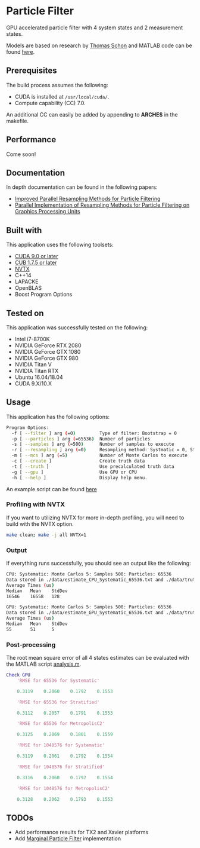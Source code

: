 # Particle Filter
GPU accelerated particle filter with 4 system states and 2 measurement states. 

Models are based on research by [Thomas Schon](http://user.it.uu.se/~thosc112/index.html) and MATLAB code can be found [here](http://user.it.uu.se/~thosc112/research/rao-blackwellized-particle.html).

## Prerequisites
The build process assumes the following:
- CUDA is installed at ```/usr/local/cuda/```.
- Compute capability (CC) 7.0.

An additional CC can easily be added by appending to **ARCHES** in the makefile.

## Performance
Come soon!

## Documentation
In depth documentation can be found in the following papers:
- [Improved Parallel Resampling Methods for Particle Filtering](https://github.com/mnicely/particle_filter/blob/master/docs/Improved_Parallel_Resampling_IEEE_Nicely_041919.pdf)
- [Parallel Implementation of Resampling Methods for Particle Filtering on Graphics Processing Units](https://github.com/mnicely/particle_filter/blob/master/docs/Dissertation_Nicely_111319.pdf)
<!-- - [Marginalized Particle Filters for Mixed
Linear/Nonlinear State-space Models](http://user.it.uu.se/~thosc112/pubpdf/schongn2005.pdf) -->

## Built with
This application uses the following toolsets:
- [CUDA 9.0 or later](https://developer.nvidia.com/cuda-downloads)
- [CUB 1.7.5 or later](https://nvlabs.github.io/cub/)
- [NVTX](https://devblogs.nvidia.com/cuda-pro-tip-generate-custom-application-profile-timelines-nvtx/)
- C++14
- LAPACKE
- OpenBLAS
- Boost Program Options

## Tested on
This application was successfully tested on the following:
- Intel i7-8700K
- NVIDIA GeForce RTX 2080
- NVIDIA GeForce GTX 1080
- NVIDIA GeForce GTX 980
- NVIDIA Titan V
- NVIDIA Titan RTX
- Ubuntu 16.04/18.04
- CUDA 9.X/10.X

## Usage
This application has the following options:
```bash
Program Options:
  -f [ --filter ] arg (=0)         Type of filter: Bootstrap = 0
  -p [ --particles ] arg (=65536)  Number of particles
  -s [ --samples ] arg (=500)      Number of samples to execute
  -r [ --resampling ] arg (=0)     Resampling method: Systmatic = 0, Stratified = 1, Metropolis = 2
  -m [ --mcs ] arg (=5)            Number of Monte Carlos to execute
  -c [ --create ]                  Create truth data
  -t [ --truth ]                   Use precalculated truth data
  -g [ --gpu ]                     Use GPU or CPU
  -h [ --help ]                    Display help menu.

```

An example script can be found [here](https://github.com/mnicely/particle_filter/blob/master/scripts/example_script.sh)


### Profiling with NVTX
If you want to utilizing NVTX for more in-depth profiling, you will need to build with the NVTX option.
```bash
make clean; make -j all NVTX=1
```

### Output
If everything runs successfully, you should see an output like the following:
```bash
CPU: Systematic: Monte Carlos 5: Samples 500: Particles: 65536
Data stored in ./data/estimate_CPU_Systematic_65536.txt and ./data/truth_CPU_Systematic_65536.txt
Average Times (us)
Median   Mean    StdDev  
16546    16558   128     

GPU: Systematic: Monte Carlos 5: Samples 500: Particles: 65536
Data stored in ./data/estimate_GPU_Systematic_65536.txt and ./data/truth_GPU_Systematic_65536.txt
Average Times (us)
Median   Mean    StdDev  
55       51      5
```

### Post-processing
The root mean square error of all 4 states estimates can be evaluated with the MATLAB script [analysis.m](https://github.com/mnicely/particle_filter/blob/master/data/analysis.m).

```matlab
Check GPU
    'RMSE for 65536 for Systematic'

    0.3119    0.2060    0.1792    0.1553

    'RMSE for 65536 for Stratified'

    0.3112    0.2057    0.1791    0.1553

    'RMSE for 65536 for MetropolisC2'

    0.3125    0.2069    0.1801    0.1559

    'RMSE for 1048576 for Systematic'

    0.3119    0.2061    0.1792    0.1554

    'RMSE for 1048576 for Stratified'

    0.3116    0.2060    0.1792    0.1554

    'RMSE for 1048576 for MetropolisC2'

    0.3128    0.2062    0.1793    0.1553
```

## TODOs
- Add performance results for TX2 and Xavier platforms
- Add [Marginal Particle Filter](http://user.it.uu.se/~thosc112/pubpdf/schongn2005.pdf) implementation
